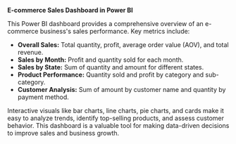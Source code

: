 **E-commerce Sales Dashboard in Power BI**

This Power BI dashboard provides a comprehensive overview of an e-commerce business's sales performance. Key metrics include:

* **Overall Sales:** Total quantity, profit, average order value (AOV), and total revenue.
* **Sales by Month:** Profit and quantity sold for each month.
* **Sales by State:** Sum of quantity and amount for different states.
* **Product Performance:** Quantity sold and profit by category and sub-category.
* **Customer Analysis:** Sum of amount by customer name and quantity by payment method.

Interactive visuals like bar charts, line charts, pie charts, and cards make it easy to analyze trends, identify top-selling products, and assess customer behavior. This dashboard is a valuable tool for making data-driven decisions to improve sales and business growth.
